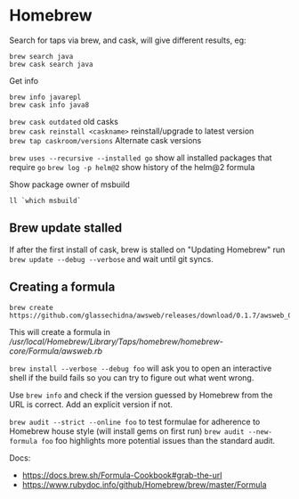 # Homebrew

Search for taps via brew, and cask, will give different results, eg:
```
brew search java
brew cask search java
```

Get info
```
brew info javarepl
brew cask info java8
```

`brew cask outdated` old casks  
`brew cask reinstall <caskname>` reinstall/upgrade to latest version  
`brew tap caskroom/versions` Alternate cask versions

`brew uses --recursive --installed go` show all installed packages that require `go`
`brew log -p helm@2` show history of the helm@2 formula

Show package owner of msbuild
```
ll `which msbuild`
```

## Brew update stalled

If after the first install of cask, brew is stalled on "Updating Homebrew" run `brew update --debug --verbose` and wait until git syncs.

## Creating a formula

```
brew create https://github.com/glassechidna/awsweb/releases/download/0.1.7/awsweb_0.1.7_Darwin_x86_64.tar.gz
```

This will create a formula in */usr/local/Homebrew/Library/Taps/homebrew/homebrew-core/Formula/awsweb.rb*

`brew install --verbose --debug foo` will ask you to open an interactive shell if the build fails so you can try to figure out what went wrong.

Use `brew info` and check if the version guessed by Homebrew from the URL is correct. Add an explicit version if not.

`brew audit --strict --online foo` to test formulae for adherence to Homebrew house style (will install gems on first run)
`brew audit --new-formula foo` foo highlights more potential issues than the standard audit.

Docs:
* https://docs.brew.sh/Formula-Cookbook#grab-the-url
* https://www.rubydoc.info/github/Homebrew/brew/master/Formula